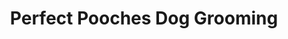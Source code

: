---
title: "Perfect Pooches Dog Grooming"
url: /niagara-falls/perfect-pooches-dog-grooming/
shop: pet grooming
---